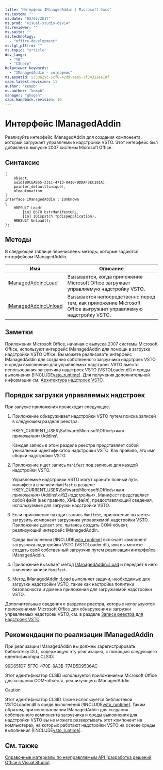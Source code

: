 ```yaml
---
title: "Интерфейс IManagedAddin | Microsoft Docs"
ms.custom: ""
ms.date: "02/02/2017"
ms.prod: "visual-studio-dev14"
ms.reviewer: ""
ms.suite: ""
ms.technology: 
  - "office-development"
ms.tgt_pltfrm: ""
ms.topic: "article"
dev_langs: 
  - "VB"
  - "CSharp"
helpviewer_keywords: 
  - "IManagedAddin - интерфейс"
ms.assetid: 5350629c-6cf8-42dd-ae65-3f34322ee10f
caps.latest.revision: 11
author: "kempb"
ms.author: "kempb"
manager: "ghogen"
caps.handback.revision: 10
---
```

# Интерфейс IManagedAddin
  Реализуйте интерфейс IManagedAddin для создания компонента, который загружает управляемые надстройки VSTO. Этот интерфейс был добавлен в выпуске 2007 системы Microsoft Office.  
  
## Синтаксис  
  
```  
[  
    object,  
    uuid(B9CEAB65-331C-4713-8410-DDDAF8EC191A),  
    pointer_default(unique),  
    oleautomation  
]  
interface IManagedAddin : IUnknown  
{  
    HRESULT Load(  
        [in] BSTR bstrManifestURL,   
        [in] IDispatch *pdispApplication);  
    HRESULT Unload();  
};  
```  
  
## Методы  
 В следующей таблице перечислены методы, которые задаются интерфейсом IManagedAddin.  
  
|Имя|Описание|  
|---------|--------------|  
|[IManagedAddin::Load](../vsto/imanagedaddin-load.md)|Вызывается, когда приложение Microsoft Office загружает управляемую надстройку VSTO.|  
|[IManagedAddin::Unload](../vsto/imanagedaddin-unload.md)|Вызывается непосредственно перед тем, как приложение Microsoft Office выгружает управляемую надстройку VSTO.|  
  
## Заметки  
 Приложения Microsoft Office, начиная с выпуска 2007 системы Microsoft Office, используют интерфейс IManagedAddin для помощи в загрузке надстройки VSTO Office. Вы можете реализовать интерфейс IManagedAddin для создания собственного загрузчика надстроек VSTO и среды выполнения для управляемых надстроек VSTO вместо использования загрузчика надстроек VSTO \(VSTOLoader.dll\) и среды выполнения [!INCLUDE[vsto_runtime](../vsto/includes/vsto-runtime-md.md)]. Для получения дополнительной информации см. [Архитектура надстроек VSTO](../vsto/architecture-of-vsto-add-ins.md).  
  
## Порядок загрузки управляемых надстроек  
 При запуске приложения происходит следующее.  
  
1.  Приложение обнаруживает надстройки VSTO путем поиска записей в следующем разделе реестра:  
  
     HKEY\_CURRENT\_USER\\Software\\Microsoft\\Office\\*\<имя приложения\>*\\Addins\\  
  
     Каждая запись в этом разделе реестра представляет собой уникальный идентификатор надстройки VSTO. Как правило, это имя сборки надстройки VSTO.  
  
2.  Приложение ищет запись `Manifest` под записью для каждой надстройки VSTO.  
  
     Управляемые надстройки VSTO могут хранить полный путь манифеста в записи `Manifest` в разделе HKEY\_CURRENT\_USER\\Software\\Microsoft\\Office\\*\<имя приложения\>*\\Addins\\*\<ИД надстройки\>*. Манифест представляет собой файл \(как правило, XML\-файл\), предоставляющий сведения, используемые для загрузки надстройки VSTO.  
  
3.  Если приложение находит запись `Manifest`, приложение пытается загрузить компонент загрузчика управляемой надстройки VSTO. Приложение делает это, пытаясь создать COM\-объект, реализующий интерфейс IManagedAddin.  
  
     Среда выполнения [!INCLUDE[vsto_runtime](../vsto/includes/vsto-runtime-md.md)] включает компонент загрузчика надстройки VSTO \(VSTOLoader.dll\), или вы можете создать свой собственный загрузчик путем реализации интерфейса IManagedAddin.  
  
4.  Приложение вызывает метод [IManagedAddin::Load](../vsto/imanagedaddin-load.md) и передает в него значение записи `Manifest`.  
  
5.  Метод [IManagedAddin::Load](../vsto/imanagedaddin-load.md) выполняет задачи, необходимые для загрузки надстройки VSTO, такие как настройка политики безопасности и домена приложения для загружаемой надстройки VSTO.  
  
 Дополнительные сведения о разделах реестра, которые используются приложениями Microsoft Office для обнаружения и загрузки управляемых надстроек VSTO, см. в разделе [Записи реестра для надстроек VSTO](../vsto/registry-entries-for-vsto-add-ins.md).  
  
## Рекомендации по реализации IManagedAddin  
 При реализации IManagedAddin вы должны зарегистрировать библиотеку DLL, содержащую эту реализацию, с помощью следующего идентификатора CLSID:  
  
 99D651D7\-5F7C\-470E\-8A3B\-774D5D9536AC  
  
 Этот идентификатор CLSID используется приложениями Microsoft Office для создания COM\-объекта, реализующего IManagedAddin.  
  
> [!CAUTION]  
>  Этот идентификатор CLSID также используется библиотекой VSTOLoader.dll в среде выполнения [!INCLUDE[vsto_runtime](../vsto/includes/vsto-runtime-md.md)]. Таким образом, при использовании IManagedAddin для создания собственного компонента загрузчика и среды выполнения для надстройки VSTO вы не можете развертывать этот компонент на компьютерах, на которых работают надстройки VSTO на основе среды выполнения [!INCLUDE[vsto_runtime](../vsto/includes/vsto-runtime-md.md)].  
  
## См. также  
 [Справочные материалы по неуправляемым API &#40;разработка решений Office в Visual Studio&#41;](../vsto/unmanaged-api-reference-office-development-in-visual-studio.md)  
  
  